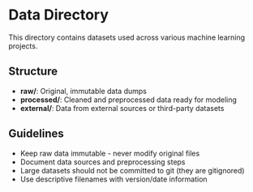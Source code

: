 # Data Directory

This directory contains datasets used across various machine learning projects.

## Structure

- **raw/**: Original, immutable data dumps
- **processed/**: Cleaned and preprocessed data ready for modeling
- **external/**: Data from external sources or third-party datasets

## Guidelines

- Keep raw data immutable - never modify original files
- Document data sources and preprocessing steps
- Large datasets should not be committed to git (they are gitignored)
- Use descriptive filenames with version/date information
